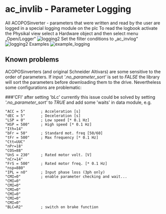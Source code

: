 # ac_invlib - Parameter Logging
All ACOPOSinverter - parameters that were written and read by the user are logged in a special logging module on the plc
To read the logbook activate the Physikal view select a Hardware object and then select menu „Open/Logger“
![logging2](https://github.com/hilch/ac_invlib/blob/master/docs/logging_import1.jpg)
Set the filter conditions to „ac_invlog“
![logging2](https://github.com/hilch/ac_invlib/blob/master/docs/logging_import2.jpg)
Examples
![example_logging](https://github.com/hilch/ac_invlib/blob/master/docs/sample_logging.png)

## Known problems
ACOPOSinverters (and original Schneider Altivars) are some sensitive to the order of parameters.
If input *'.no_parameter_sort'* is set to *FALSE* the library will sort the parameters before downloading them
to the drive.
Nevertheless some configurations are problematic:

###'CFI' after setting 'bLc'
currently this issue could be solved by setting *'.no_parameter_sort'* to *TRUE* and add some 'waits' in
data module, e.g.
```
"ACC = 5"		; Acceleration [s]
"dEC = 5"		; Deceleration [s]
"LSP = 0"		; Low speed [* 0.1 Hz]
"HSP = 500"		; High speed [* 0.1 Hz]
"Ith=14"
"bFr = 50"		; Standard mot. freq [50/60]
"tFr = 500"		; Max frequency [* 0.1 Hz]
"Ctt=UUC"
"nPr=18"
"COS=88"
"UnS = 230"		; Rated motor volt. [V]
"nCr=14"
"FrS = 500"		; Rated motor freq. [* 0.1 Hz]
"nsp=880"
"IPL = nO"		; Input phase loss (3ph only)
"CMI=0"			; enable parameter checking and wait...
"CMI=0"
"CMI=0"
"CMI=0"
"CMI=0"
"CMI=0"
"CMI=0"
"BLC=R2"		; switch on brake function
```
